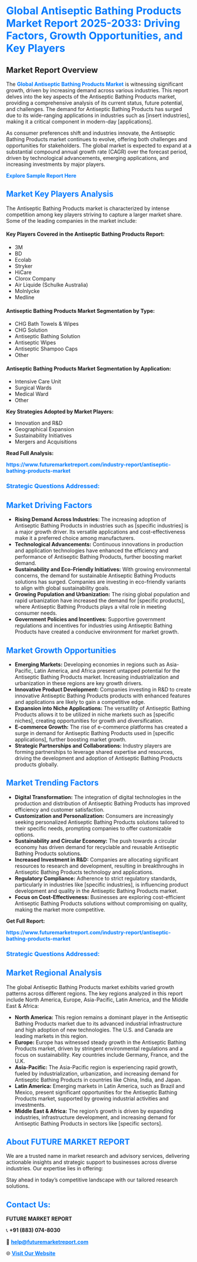 <h1 style="color: #007BFF;">Global Antiseptic Bathing Products Market Report 2025-2033: Driving Factors, Growth Opportunities, and Key Players</h1>

<section id="overview">
<h2>Market Report Overview</h2>
<p>The <a href="https://www.futuremarketreport.com/industry-report/antiseptic-bathing-products-market" style="color: #007BFF; text-decoration: none;"><strong>Global Antiseptic Bathing Products Market</strong></a> is witnessing significant growth, driven by increasing demand across various industries. This report delves into the key aspects of the Antiseptic Bathing Products market, providing a comprehensive analysis of its current status, future potential, and challenges. The demand for Antiseptic Bathing Products has surged due to its wide-ranging applications in industries such as [insert industries], making it a critical component in modern-day [applications].</p>
<p>As consumer preferences shift and industries innovate, the Antiseptic Bathing Products market continues to evolve, offering both challenges and opportunities for stakeholders. The global market is expected to expand at a substantial compound annual growth rate (CAGR) over the forecast period, driven by technological advancements, emerging applications, and increasing investments by major players.</p>
</section>

<section id="overview">
<p><a href="https://www.futuremarketreport.com/request-sample/reportId=62313" style="color: #007BFF; text-decoration: none;"><strong>Explore Sample Report Here</strong></a></p>
</section>

<section id="key-players">
<h2 style="color: #007BFF;">Market Key Players Analysis</h2>
<p>The Antiseptic Bathing Products market is characterized by intense competition among key players striving to capture a larger market share. Some of the leading companies in the market include:</p>
<h4>Key Players Covered in the Antiseptic Bathing Products Report:</h4>
<ul><li>3M</li><li>BD</li><li>Ecolab</li><li>Stryker</li><li>HiCare</li><li>Clorox Company</li><li>Air Liquide (Schulke Australia)</li><li>Molnlycke</li><li>Medline</li></ul>
<h4>Antiseptic Bathing Products Market Segmentation by Type:</h4>
<ul><li>CHG Bath Towels &amp; Wipes</li><li>CHG Solution</li><li>Antiseptic Bathing Solution</li><li>Antiseptic Wipes</li><li>Antiseptic Shampoo Caps</li><li>Other</li></ul>

<h4>Antiseptic Bathing Products Market Segmentation by Application:</h4>
<ul><li>Intensive Care Unit</li><li>Surgical Wards</li><li>Medical Ward</li><li>Other</li></ul>
<p><strong>Key Strategies Adopted by Market Players:</strong></p>
<ul>
<li>Innovation and R&D</li>
<li>Geographical Expansion</li>
<li>Sustainability Initiatives</li>
<li>Mergers and Acquisitions</li>
</ul>
</section>

<section>
<p><strong>Read Full Analysis: </strong></p><a href="https://www.futuremarketreport.com/industry-report/antiseptic-bathing-products-market" style="color: #007BFF; text-decoration: none;"><strong>https://www.futuremarketreport.com/industry-report/antiseptic-bathing-products-market</strong></a>
<h3 style="color: #007BFF;">Strategic Questions Addressed:</h3>
</section>

<section id="driving-factors">
<h2 style="color: #007BFF;">Market Driving Factors</h2>
<ul>
<li><strong>Rising Demand Across Industries:</strong> The increasing adoption of Antiseptic Bathing Products in industries such as [specific industries] is a major growth driver. Its versatile applications and cost-effectiveness make it a preferred choice among manufacturers.</li>
<li><strong>Technological Advancements:</strong> Continuous innovations in production and application technologies have enhanced the efficiency and performance of Antiseptic Bathing Products, further boosting market demand.</li>
<li><strong>Sustainability and Eco-Friendly Initiatives:</strong> With growing environmental concerns, the demand for sustainable Antiseptic Bathing Products solutions has surged. Companies are investing in eco-friendly variants to align with global sustainability goals.</li>
<li><strong>Growing Population and Urbanization:</strong> The rising global population and rapid urbanization have increased the demand for [specific products], where Antiseptic Bathing Products plays a vital role in meeting consumer needs.</li>
<li><strong>Government Policies and Incentives:</strong> Supportive government regulations and incentives for industries using Antiseptic Bathing Products have created a conducive environment for market growth.</li>
</ul>
</section>

<section id="growth-opportunities">
<h2 style="color: #007BFF;">Market Growth Opportunities</h2>
<ul>
<li><strong>Emerging Markets:</strong> Developing economies in regions such as Asia-Pacific, Latin America, and Africa present untapped potential for the Antiseptic Bathing Products market. Increasing industrialization and urbanization in these regions are key growth drivers.</li>
<li><strong>Innovative Product Development:</strong> Companies investing in R&D to create innovative Antiseptic Bathing Products products with enhanced features and applications are likely to gain a competitive edge.</li>
<li><strong>Expansion into Niche Applications:</strong> The versatility of Antiseptic Bathing Products allows it to be utilized in niche markets such as [specific niches], creating opportunities for growth and diversification.</li>
<li><strong>E-commerce Growth:</strong> The rise of e-commerce platforms has created a surge in demand for Antiseptic Bathing Products used in [specific applications], further boosting market growth.</li>
<li><strong>Strategic Partnerships and Collaborations:</strong> Industry players are forming partnerships to leverage shared expertise and resources, driving the development and adoption of Antiseptic Bathing Products products globally.</li>
</ul>
</section>

<section id="trending-factors">
<h2 style="color: #007BFF;">Market Trending Factors</h2>
<ul>
<li><strong>Digital Transformation:</strong> The integration of digital technologies in the production and distribution of Antiseptic Bathing Products has improved efficiency and customer satisfaction.</li>
<li><strong>Customization and Personalization:</strong> Consumers are increasingly seeking personalized Antiseptic Bathing Products solutions tailored to their specific needs, prompting companies to offer customizable options.</li>
<li><strong>Sustainability and Circular Economy:</strong> The push towards a circular economy has driven demand for recyclable and reusable Antiseptic Bathing Products solutions.</li>
<li><strong>Increased Investment in R&D:</strong> Companies are allocating significant resources to research and development, resulting in breakthroughs in Antiseptic Bathing Products technology and applications.</li>
<li><strong>Regulatory Compliance:</strong> Adherence to strict regulatory standards, particularly in industries like [specific industries], is influencing product development and quality in the Antiseptic Bathing Products market.</li>
<li><strong>Focus on Cost-Effectiveness:</strong> Businesses are exploring cost-efficient Antiseptic Bathing Products solutions without compromising on quality, making the market more competitive.</li>
</ul>
</section>

<section>
<p><strong>Get Full Report: </strong></p><a href="https://www.futuremarketreport.com/industry-report/antiseptic-bathing-products-market" style="color: #007BFF; text-decoration: none;"><strong>https://www.futuremarketreport.com/industry-report/antiseptic-bathing-products-market</strong></a>
<h3 style="color: #007BFF;">Strategic Questions Addressed:</h3>
</section>


<section id="regional-analysis">
<h2 style="color: #007BFF;">Market Regional Analysis</h2>
<p>The global Antiseptic Bathing Products market exhibits varied growth patterns across different regions. The key regions analyzed in this report include North America, Europe, Asia-Pacific, Latin America, and the Middle East & Africa:</p>
<ul>
<li><strong>North America:</strong> This region remains a dominant player in the Antiseptic Bathing Products market due to its advanced industrial infrastructure and high adoption of new technologies. The U.S. and Canada are leading markets in this region.</li>
<li><strong>Europe:</strong> Europe has witnessed steady growth in the Antiseptic Bathing Products market, driven by stringent environmental regulations and a focus on sustainability. Key countries include Germany, France, and the U.K.</li>
<li><strong>Asia-Pacific:</strong> The Asia-Pacific region is experiencing rapid growth, fueled by industrialization, urbanization, and increasing demand for Antiseptic Bathing Products in countries like China, India, and Japan.</li>
<li><strong>Latin America:</strong> Emerging markets in Latin America, such as Brazil and Mexico, present significant opportunities for the Antiseptic Bathing Products market, supported by growing industrial activities and investments.</li>
<li><strong>Middle East & Africa:</strong> The region’s growth is driven by expanding industries, infrastructure development, and increasing demand for Antiseptic Bathing Products in sectors like [specific sectors].</li>
</ul>
</section>

<footer>
<h2 style="color: #007BFF;">About FUTURE MARKET REPORT</h2>
<p>We are a trusted name in market research and advisory services, delivering actionable insights and strategic support to businesses across diverse industries. Our expertise lies in offering:</p>

<p>Stay ahead in today’s competitive landscape with our tailored research solutions.</p>

<h2 style="color: #007BFF;">Contact Us:</h2>
<p><strong>FUTURE MARKET REPORT</strong></p>
<p>📞 <strong>+91 (883) 074-8030</strong></p>
<p>📧 <strong><a href="mailto:help@futuremarketreport.com" style="color: #007BFF;">help@futuremarketreport.com</a></strong></p>
<p>🌐 <strong><a href="https://www.futuremarketreport.com/" style="color: #007BFF;">Visit Our Website</a></strong></p>
</footer>